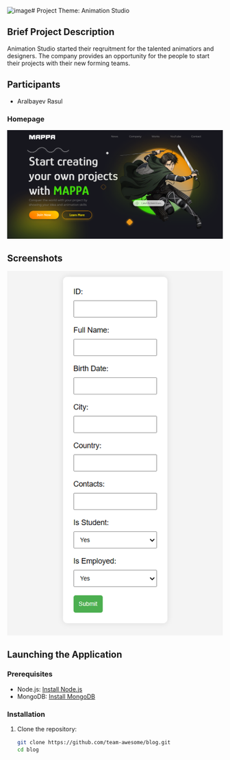 ![image](https://github.com/Aikusya/advanced_2nd/assets/129418969/4b483d21-0667-49ca-9e3e-37f6cce3b600)# Project Theme: Animation Studio


## Brief Project Description

Animation Studio started their reqruitment for the talented animatiors and designers. The company provides an opportunity for the people to start their projects with their new forming teams. 

## Participants

- Aralbayev Rasul

### Homepage
![Alt Text](./main.png)

## Screenshots
![Alt Text](./form.png)

## Launching the Application

### Prerequisites

- Node.js: [Install Node.js](https://nodejs.org/)
- MongoDB: [Install MongoDB](https://www.mongodb.com/try/download/community)

### Installation

1. Clone the repository:

   ```bash
   git clone https://github.com/team-awesome/blog.git
   cd blog
